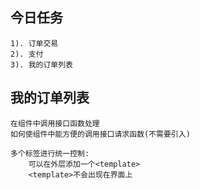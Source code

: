## 今日任务
    1). 订单交易
    2). 支付
    3). 我的订单列表

## 我的订单列表
    在组件中调用接口函数处理
    如何使组件中能方便的调用接口请求函数(不需要引入)

    多个标签进行统一控制: 
        可以在外层添加一个<template>
        <template>不会出现在界面上